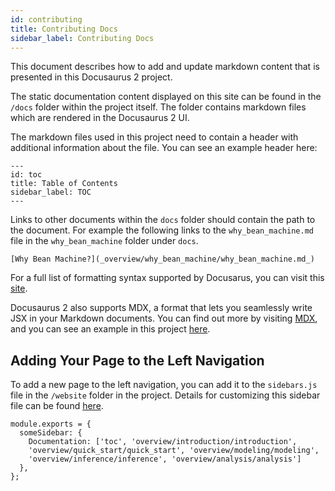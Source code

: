 ```yaml
---
id: contributing
title: Contributing Docs
sidebar_label: Contributing Docs
---
```


This document describes how to add and update markdown content that is presented in this Docusaurus 2 project.

The static documentation content displayed on this site can be found in the `/docs` folder within the project itself. The folder contains markdown files which are rendered in the Docusaurus 2 UI.

The markdown files used in this project need to contain a header with additional information about the file. You can see an example header here:

```
---
id: toc
title: Table of Contents
sidebar_label: TOC
---
```


Links to other documents within the `docs` folder should contain the path to the document. For example the following links to the `why_bean_machine.md` file in the `why_bean_machine` folder under `docs`.


```
[Why Bean Machine?](_overview/why_bean_machine/why_bean_machine.md_)
```

For a full list of formatting syntax supported by Docusarus, you can visit this [site](https://www.markdownguide.org/basic-syntax/).

Docusaurus 2 also supports MDX, a format that lets you seamlessly write JSX in your Markdown documents. You can find out more by visiting [MDX](https://mdxjs.com/), and you can see an example in this project [here](mdx.md).

## Adding Your Page to the Left Navigation

To add a new page to the left navigation, you can add it to the `sidebars.js` file in the `/website` folder in the project. Details for customizing this sidebar file can be found [here](https://v2.docusaurus.io/docs/docs-introduction/#sidebar-object).

```
module.exports = {
  someSidebar: {
    Documentation: ['toc', 'overview/introduction/introduction',
    'overview/quick_start/quick_start', 'overview/modeling/modeling',
    'overview/inference/inference', 'overview/analysis/analysis']
  },
};
```

